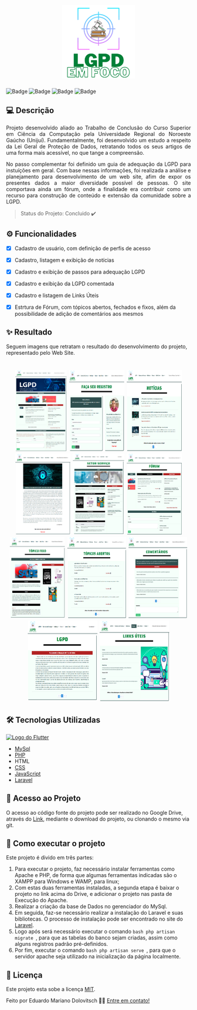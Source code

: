 <h1 align="center">
  <img alt="home" title="#home" src="./logotipo.png" width="200" height="200" />
</h1>

![Badge](https://img.shields.io/static/v1?label=licence&message=MIT&color=green&style=for-the-badge) ![Badge](https://img.shields.io/static/v1?label=PHP&message=language&color=purple&style=for-the-badge&logo=PHP) ![Badge](https://img.shields.io/static/v1?label=laravel&message=framework&color=darkred&style=for-the-badge&logo=LARAVEL) ![Badge](https://img.shields.io/static/v1?label=build&message=passing&color=green&style=for-the-badge)

## 💻 Descrição 

<p align="justify">Projeto desenvolvido aliado ao Trabalho de Conclusão do Curso Superior em Ciência da Computação pela Universidade Regional do Noroeste Gaúcho (Unijuí). Fundamentalmente, foi desenvolvido um estudo a respeito da Lei Geral de Proteção de Dados, retratando todos os seus artigos de uma forma mais acessível, no que tange a compreensão.</p>
<p align="justify">No passo complementar foi definido um guia de adequação da LGPD para instuíções em geral. Com base nessas informações, foi realizada a análise e planejamento para desenvolvimento de um web site, afim de expor os presentes dados a maior diversidade possível de pessoas. O site comportava ainda um fórum, onde a finalidade era contribuir como um recurso para construção de conteúdo e extensão da comunidade sobre a LGPD.</p>

> Status do Projeto: Concluido :heavy_check_mark:

## ⚙️ Funcionalidades

- [x] Cadastro de usuário, com definição de perfis de acesso
- [x] Cadastro, listagem e exibição de notícias
- [x] Cadastro e exibição de passos para adequação LGPD
- [x] Cadastro e exibição da LGPD comentada
- [x] Cadastro e listagem de Links Úteis
- [x] Estrtura de Fórum, com tópicos abertos, fechados e fixos, além da possibilidade de adição de comentários aos mesmos  


## ✨ Resultado

Seguem imagens que retratam o resultado do desenvolvimento do projeto, representado pelo Web Site.
<h1 align="center">
  <img alt="home" title="#home" src="./Fotos Site/home.png" width="140" height="220" />
  <img alt="home" title="#home" src="./Fotos Site/cadastro_edicao_usuario.png" width="150" height="220" />
  <img alt="home" title="#home" src="./Fotos Site/lista_noticias.png" width="150" height="220" />
  <img alt="home" title="#home" src="./Fotos Site/exibicao_noticia.png" width="150" height="220" />
  <img alt="home" title="#home" src="./Fotos Site/setor_servico.png" width="140" height="220" />
  <img alt="home" title="#home" src="./Fotos Site/forum.png" width="150" height="220" />
  <img alt="home" title="#home" src="./Fotos Site/topico_fixo.png" width="150" height="220" />
  <img alt="home" title="#home" src="./Fotos Site/lista_topicos_abertos.png" width="160" height="220" />
  <img alt="home" title="#home" src="./Fotos Site/comentarios.png" width="160" height="220" />
  <img alt="home" title="#home" src="./Fotos Site/etapas_implantacao.png" width="190" height="220" />
  <img alt="home" title="#home" src="./Fotos Site/links_uteis.png" width="190" height="220" />
</h1>

## 🛠 Tecnologias Utilizadas

[![Logo do Flutter](lib/img/flutter.jpg)](https://flutter.dev/)

* [MySql](https://www.mysql.com/)
* [PHP](https://www.php.net/) 
* HTML
* [CSS](https://www.w3schools.com/css/)
* [JavaScript](https://www.javascript.com/)
* [Laravel](https://laravel.com/)

## 📁 Acesso ao Projeto

O acesso ao código fonte do projeto pode ser realizado no Google Drive, através do [Link](https://drive.google.com/drive/folders/1_rUtRSPO23tSlZjn12oBN7N36Mnt6jvm?usp=sharing), mediante o download do projeto, ou clonando o mesmo via git.

## 🚀 Como executar o projeto

Este projeto é divido em três partes:
1. Para executar o projeto, faz necessário instalar ferramentas como Apache e PHP, de forma que algumas ferramentas indicadas são o XAMPP para Windows e WAMP, para linux;
2. Com estas duas ferramentas instaladas, a segunda etapa é baixar o projeto no link acima do Drive, e adicionar o projeto nas pasta de Execução do Apache.
3. Realizar a criação da base de Dados no gerenciador do MySql.
4. Em seguida, faz-se necessário realizar a instalação do Laravel e suas bibliotecas. O processo de instalação pode ser encontrado no site do [Laravel](https://laravel.com/docs/9.x).
5. Logo após será necessário executar o comando ```bash php artisan migrate ```, para que as tabelas do banco sejam criadas, assim como alguns registros padrão pré-definidos.
6. Por fim, executar o comando ```bash php artisan serve ```, para que o servidor apache seja utilizado na inicialização da página localmente.

## 📝 Licença

Este projeto esta sobe a licença [MIT](./LICENSE).

Feito por Eduardo Mariano Dolovitsch 👋🏽 [Entre em contato!](https://www.linkedin.com/in/eduardo-dolovitsch/)
